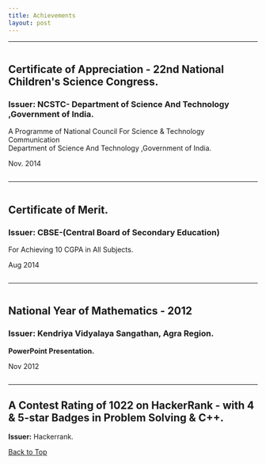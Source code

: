 ```yaml
---
title: Achievements
layout: post
---
```

<hr class="rounded">

<div class="row" style="display: inline-block">
    <h2>Certificate of Appreciation - 22nd National Children's Science Congress.</h2>
    <h3><b>Issuer:</b> NCSTC- Department of Science And Technology ,Government of India.</h3>
    <p>A Programme of National Council For Science & Technology Communication <br>
    Department of Science And Technology ,Government of India.</p>
    <p style="vertical-align: top">Nov. 2014</p>
</div>

<hr class="rounded">

<div class="row" style="display: inline-block">
    <h2>Certificate of Merit.</h2>
    <h3><b>Issuer:</b> CBSE-(Central Board of Secondary Education)</h3>
    <p>For Achieving 10 CGPA in All Subjects.</p>
    <p>Aug 2014 </p>
</div>

<hr class="rounded">

<div class="row" style="display: inline-block">
    <h2>National Year of Mathematics - 2012</h2>
    <h3><b>Issuer:</b> Kendriya Vidyalaya Sangathan, Agra Region.</h3>
    <p><b>PowerPoint Presentation.</b></p>
    <p>Nov 2012</p>
</div>

<hr class="rounded">

<div class="row" style="display: block">
    <h2>A Contest Rating of 1022 on HackerRank - with 4 & 5-star Badges in Problem Solving & C++.</h2>
    <p><b>Issuer:</b> Hackerrank.</p>
</div>

<div class="breaker"></div>

[Back to Top](#top)
